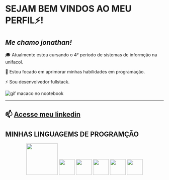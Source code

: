 # SEJAM BEM VINDOS AO MEU PERFIL⚡️!





***Me chamo jonathan!***
--------


🎓 Atualmente estou cursando o 4° período de sistemas de informção na unifacol. 

🚀 Estou focado em aprimorar minhas habilidades em programação. 


⚡️ Sou desenvolvedor fullstack.

![gif macaco no nootebook](https://hypescience.com/wp-content/uploads/2016/03/macaco-computador-babuino.gif)

-------






📫 [Acesse meu linkedin](https://www.linkedin.com/in/jonathan-rocha-51b8ab268/?utm_source=share&utm_campaign=share_via&utm_content=profile&utm_medium=android_app)
------





## MINHAS LINGUAGEMS DE PROGRAMÇÃO

<p align="center">
<img src="https://github.com/Jonathanwsr/jonathanwsr/assets/126990110/b46ddb43-a0f8-4e83-ba8e-9e8246d26d82" width="100px"> 
<img src="https://github.com/Jonathanwsr/jonathanwsr/assets/126990110/e44e042f-90ce-4051-80c6-8e79fad8b04c" width="50px"> 
<img src="https://github.com/Jonathanwsr/jonathanwsr/assets/126990110/3db75bc2-868b-407d-8cb6-c40eca1db270" width="50px"> 
<img src="https://github.com/Jonathanwsr/jonathanwsr/assets/126990110/aa8b0977-fbcd-473f-be44-723abda7b36b" width="50px"> 
<img src="https://github.com/Jonathanwsr/jonathanwsr/assets/126990110/1bdf0588-05d4-4a58-b609-862017bc6e9c" width="50px"> 
<img src="https://github.com/Jonathanwsr/jonathanwsr/assets/126990110/6d3617d6-41a7-4eba-97da-2b475b788636" width="50px"> 
<p/>

























